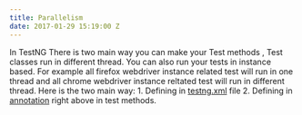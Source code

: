 ```yaml
---
title: Parallelism
date: 2017-01-29 15:19:00 Z
---
```


In TestNG There is two main way you can make your Test methods , Test classes run in different thread. You can also run your tests in instance based. For example all firefox webdriver instance related test will run in one thread and all chrome webdriver instance reltated test will run in different thread. Here is the two main way:
    1. Defining in <u>testng.xml</u> file
    2. Defining in <u>annotation</u> right above in test methods.